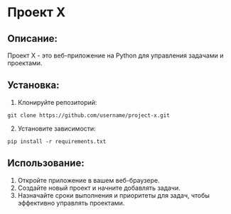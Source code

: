 # Проект X

## Описание:

Проект X - это веб-приложение на Python для управления задачами и проектами.

## Установка:

1. Клонируйте репозиторий:
```
git clone https://github.com/username/project-x.git
```
2. Установите зависимости:
```
pip install -r requirements.txt
```
## Использование:

1. Откройте приложение в вашем веб-браузере.
2. Создайте новый проект и начните добавлять задачи.
3. Назначайте сроки выполнения и приоритеты для задач, чтобы эффективно управлять проектами.
